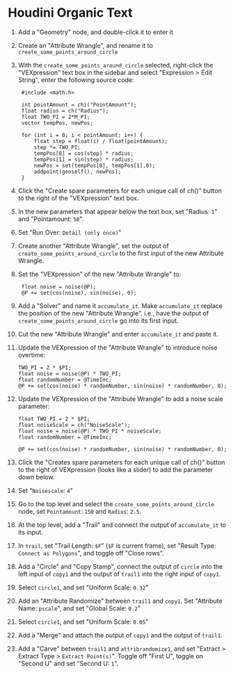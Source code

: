 # Houdini Organic Text

1. Add a "Geometry" node, and double-click it to enter it
2. Create an "Attribute Wrangle", and rename it to `create_some_points_around_circle`
3. With the `create_some_points_around_circle` selected, right-click the "VEXpression" text box in the sidebar and select "Expression > Edit String", enter the following source code:

		#include <math.h>

		int pointAmount = chi("PointAmount");
		float radius = ch("Radius");
		float TWO_PI = 2*M_PI;
		vector tempPos, newPos;

		for (int i = 0; i < pointAmount; i++) {
			float step = float(i) / float(pointAmount);
			step *= TWO_PI;
			tempPos[0] = cos(step) * radius;
			tempPos[1] = sin(step) * radius;
			newPos = set(tempPos[0], tempPos[1],0);
			addpoint(geoself(), newPos);
		}

4. Click the "Create spare parameters for each unique call of ch()" button to the right of the "VEXpression" text box.
5. In the new parameters that appear below the text box, set "Radius: `1`" and "Pointamount: `58`".
6. Set "Run Over: `Detail (only once)`"
7. Create another "Attribute Wrangle", set the output of `create_some_points_around_circle` to the first input of the new Attribute Wrangle.
8. Set the "VEXpression" of the new "Attribute Wrangle" to:

		float noise = noise(@P);
		@P += set(cos(noise), sin(noise), 0);

9. Add a "Solver" and name it `accumulate_it`. Make `accumulate_it` replace the position of the new "Attribute Wrangle". i.e., have the output of `create_some_points_around_circle` go into its first input.
10. Cut the new "Attribute Wrangle" and enter `accumulate_it` and paste it.
11. Update the VEXpression of the "Attribute Wrangle" to introduce noise overtime:

		TWO_PI = 2 * $PI;
		float noise = noise(@P) * TWO_PI;
		float randomNumber = @TimeInc;
		@P += set(cos(noise) * randomNumber, sin(noise) * randomNumber, 0);

11. Update the VEXpression of the "Attribute Wrangle" to add a noise scale parameter:

		float TWO_PI = 2 * $PI;
		float noiseScale = ch("NoiseScale");
		float noise = noise(@P) * TWO_PI * noiseScale;
		float randomNumber = @TimeInc;

		@P += set(cos(noise) * randomNumber, sin(noise) * randomNumber, 0);

12. Click the "Creates spare parameters for each unique call of ch()" button to the right of VEXpression (looks like a slider) to add the parameter down below.
13. Set "`Noisescale`: `4`"
14. Go to the top level and select the `create_some_points_around_circle` node, set `Pointamount`: `150` and `Radius`: `2.5`.
15. At the top level, add a "Trail" and connect the output of `accumulate_it` to its input.
16. In `trail`, set "Trail Length: `$F`" (`$F` is current frame), set "Result Type: `Connect as Polygons`", and toggle off "Close rows".
17. Add a "Circle" and "Copy Stamp", connect the output of `circle` into the left input of `copy1` and the output of `trail1` into the right input of `copy1`.
18. Select `circle1`, and set "Uniform Scale: `0.32`"
19. Add an "Attribute Randomize" between `trail1` and `copy1`. Set "Attribute Name: `pscale`", and set "Global Scale: `0.2`"
20. Select `circle1`, and set "Uniform Scale: `0.05`"
21. Add a "Merge" and attach the output of `copy1` and the output of `trail1`.
22. Add a "Carve" between `trail1` and `attribrandomize1`, and set "Extract > Extract Type > `Extract Point(s)`". Toggle off "First U", toggle on "Second U" and set "Second U: `1`".